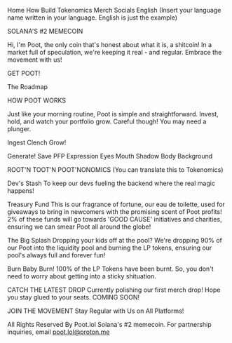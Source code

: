 <!--==================== HEADER ====================-->

Home
How
Build
Tokenomics
Merch
Socials
English (Insert your language name written in your language. English is just the example)

<!--==================== HOME ====================-->

SOLANA'S #2 MEMECOIN

Hi, I'm Poot, the only coin that's honest about what it is, a shitcoin! In a market full of speculation, we're keeping it real - and regular. Embrace the movement with us!

GET POOT!

The Roadmap

<!--==================== NEWS ====================-->

HOW POOT WORKS

Just like your morning routine, Poot is simple and straightforward. Invest, hold, and watch your portfolio grow. Careful though! You may need a plunger.

Ingest
Clench
Grow!

<!--==================== Build A Poot ====================-->

Generate!
Save PFP
Expression
Eyes
Mouth
Shadow
Body
Background

<!--==================== Tokenomics ====================-->

ROOT'N TOOT'N POOT'NONOMICS (You can translate this to Tokenomics)

Dev's Stash
To keep our devs fueling the backend where the real magic happens!

Treasury Fund
This is our fragrance of fortune, our eau de toilette, used for giveaways to bring in newcomers with the promising scent of Poot profits! 2% of these funds will go towards 'GOOD CAUSE' initiatives and charities, ensuring we can smear Poot all around the globe!

The Big Splash
Dropping your kids off at the pool? We're dropping 90% of our Poot into the liquidity pool and burning the LP tokens, ensuring our pool's always full and forever fun!

Burn Baby Burn!
100% of the LP Tokens have been burnt. So, you don't need to worry about getting into a sticky shituation.

<!--==================== SHOP ====================-->

CATCH THE LATEST DROP
Currently polishing our first merch drop! Hope you stay glued to your seats.
COMING SOON!

<!--==================== CONTACT ====================-->

JOIN THE MOVEMENT
Stay Regular with Us on All Platforms!

<!--==================== FOOTER ====================-->

All Rights Reserved By Poot.lol
Solana's #2 memecoin. For partnership inquiries, email poot.lol@proton.me